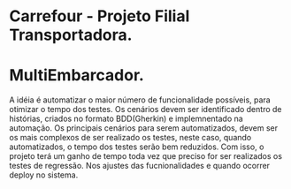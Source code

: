 # Carrefour - Projeto Filial Transportadora.

# MultiEmbarcador.

A idéia é automatizar o maior número de funcionalidade possíveis, para otimizar o tempo dos testes.
Os cenários devem ser identificado dentro de histórias, criados no formato BDD(Gherkin) e implemnentado na automação.
Os principais cenários para serem automatizados, devem ser os mais complexos de ser realizado os testes, 
neste caso, quando automatizados, o tempo dos testes serão bem reduzidos.
Com isso, o projeto terá um ganho de tempo toda vez que preciso for ser realizados os testes de regressão. Nos ajustes das fucnionalidades e quando ocorrer deploy no sistema.

